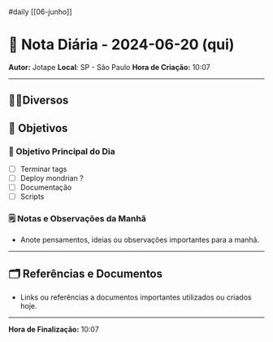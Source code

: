#daily
[[06-junho]]
# 📅 Nota Diária - 2024-06-20 (qui)

**Autor:** Jotape
**Local**: SP - São Paulo
**Hora de Criação:** 10:07

---
## 🤝🏻Diversos

## 🌄 Objetivos
### 🎯 Objetivo Principal do Dia
- [ ] Terminar tags 
- [ ] Deploy mondrian ?
- [ ] Documentação
- [ ] Scripts 

### 🗒️ Notas e Observações da Manhã
- Anote pensamentos, ideias ou observações importantes para a manhã.
---
## 🗂️ Referências e Documentos
- Links ou referências a documentos importantes utilizados ou criados hoje.

---

**Hora de Finalização:** 10:07
